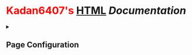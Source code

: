 <style>
  .Red {
    color: #FF0000;
  }
</style>
<h1> <b class="Red">Kadan6407's</b> <a href="https://html.com/#What_is_HTML">HTML</a> <i>Documentation</i></h1>
<details closed>
 
<summary> <h2> Page Configuration </h2> </summary>
 
#### Tab: Title ✏️
 
```html
 <title>Your Title Here</title>
```

#### Tab: Icon 📃

```html
<link rel="icon" href="https://cdn-icons-png.flaticon.com/512/9648/9648783.png" type="image/x-icon" />
```

</details>
